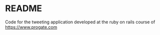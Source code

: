 # README

Code for the tweeting application developed at the ruby on rails course of https://www.progate.com
